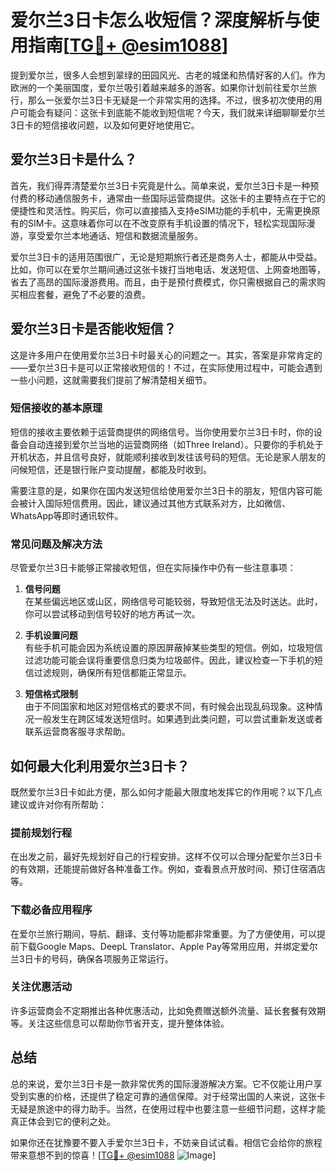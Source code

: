 # 爱尔兰3日卡怎么收短信？深度解析与使用指南[[TG💪+ @esim1088](https://t.me/s/esim1088)]

提到爱尔兰，很多人会想到翠绿的田园风光、古老的城堡和热情好客的人们。作为欧洲的一个美丽国度，爱尔兰吸引着越来越多的游客。如果你计划前往爱尔兰旅行，那么一张爱尔兰3日卡无疑是一个非常实用的选择。不过，很多初次使用的用户可能会有疑问：这张卡到底能不能收到短信呢？今天，我们就来详细聊聊爱尔兰3日卡的短信接收问题，以及如何更好地使用它。

## 爱尔兰3日卡是什么？

首先，我们得弄清楚爱尔兰3日卡究竟是什么。简单来说，爱尔兰3日卡是一种预付费的移动通信服务卡，通常由一些国际运营商提供。这张卡的主要特点在于它的便捷性和灵活性。购买后，你可以直接插入支持eSIM功能的手机中，无需更换原有的SIM卡。这意味着你可以在不改变原有手机设置的情况下，轻松实现国际漫游，享受爱尔兰本地通话、短信和数据流量服务。

爱尔兰3日卡的适用范围很广，无论是短期旅行者还是商务人士，都能从中受益。比如，你可以在爱尔兰期间通过这张卡拨打当地电话、发送短信、上网查地图等，省去了高昂的国际漫游费用。而且，由于是预付费模式，你只需根据自己的需求购买相应套餐，避免了不必要的浪费。

## 爱尔兰3日卡是否能收短信？

这是许多用户在使用爱尔兰3日卡时最关心的问题之一。其实，答案是非常肯定的——爱尔兰3日卡是可以正常接收短信的！不过，在实际使用过程中，可能会遇到一些小问题，这就需要我们提前了解清楚相关细节。

### 短信接收的基本原理

短信的接收主要依赖于运营商提供的网络信号。当你使用爱尔兰3日卡时，你的设备会自动连接到爱尔兰当地的运营商网络（如Three Ireland）。只要你的手机处于开机状态，并且信号良好，就能顺利接收到发往该号码的短信。无论是家人朋友的问候短信，还是银行账户变动提醒，都能及时收到。

需要注意的是，如果你在国内发送短信给使用爱尔兰3日卡的朋友，短信内容可能会被计入国际短信费用。因此，建议通过其他方式联系对方，比如微信、WhatsApp等即时通讯软件。

### 常见问题及解决方法

尽管爱尔兰3日卡能够正常接收短信，但在实际操作中仍有一些注意事项：

1. **信号问题**  
   在某些偏远地区或山区，网络信号可能较弱，导致短信无法及时送达。此时，你可以尝试移动到信号较好的地方再试一次。

2. **手机设置问题**  
   有些手机可能会因为系统设置的原因屏蔽掉某些类型的短信。例如，垃圾短信过滤功能可能会误将重要信息归类为垃圾邮件。因此，建议检查一下手机的短信过滤规则，确保所有短信都能正常显示。

3. **短信格式限制**  
   由于不同国家和地区对短信格式的要求不同，有时候会出现乱码现象。这种情况一般发生在跨区域发送短信时。如果遇到此类问题，可以尝试重新发送或者联系运营商客服寻求帮助。

## 如何最大化利用爱尔兰3日卡？

既然爱尔兰3日卡如此方便，那么如何才能最大限度地发挥它的作用呢？以下几点建议或许对你有所帮助：

### 提前规划行程
在出发之前，最好先规划好自己的行程安排。这样不仅可以合理分配爱尔兰3日卡的有效期，还能提前做好各种准备工作。例如，查看景点开放时间、预订住宿酒店等。

### 下载必备应用程序
在爱尔兰旅行期间，导航、翻译、支付等功能都非常重要。为了方便使用，可以提前下载Google Maps、DeepL Translator、Apple Pay等常用应用，并绑定爱尔兰3日卡的号码，确保各项服务正常运行。

### 关注优惠活动
许多运营商会不定期推出各种优惠活动，比如免费赠送额外流量、延长套餐有效期等。关注这些信息可以帮助你节省开支，提升整体体验。

## 总结

总的来说，爱尔兰3日卡是一款非常优秀的国际漫游解决方案。它不仅能让用户享受到实惠的价格，还提供了稳定可靠的通信保障。对于经常出国的人来说，这张卡无疑是旅途中的得力助手。当然，在使用过程中也要注意一些细节问题，这样才能真正体会到它的便利之处。

如果你还在犹豫要不要入手爱尔兰3日卡，不妨亲自试试看。相信它会给你的旅程带来意想不到的惊喜！[[TG💪+ @esim1088](https://t.me/s/esim1088) ![Image](https://i.postimg.cc/4NQfJmqS/Snipaste-2025-05-13-00-14-12.png)]